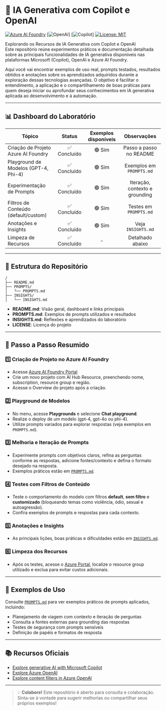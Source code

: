 # 🤖 IA Generativa com Copilot e OpenAI

[![Azure AI Foundry](https://img.shields.io/badge/Azure%20AI-Foundry-blue?logo=microsoftazure)](https://ai.azure.com)
[![OpenAI](https://img.shields.io/badge/OpenAI-API-green?logo=openai)]
[![Copilot](https://img.shields.io/badge/GitHub-Copilot-blueviolet?logo=github)]
[![License: MIT](https://img.shields.io/badge/license-MIT-brightgreen.svg)](LICENSE)

Explorando os Recursos de IA Generativa com Copilot e OpenAI  
Este repositório reúne experimentos práticos e documentação detalhada sobre as principais funcionalidades de IA generativa disponíveis nas plataformas Microsoft (Copilot), OpenAI e Azure AI Foundry.

Aqui você vai encontrar exemplos de uso real, prompts testados, resultados obtidos e anotações sobre os aprendizados adquiridos durante a exploração dessas tecnologias avançadas. O objetivo é facilitar o entendimento, a aplicação e o compartilhamento de boas práticas para quem deseja iniciar ou aprofundar seus conhecimentos em IA generativa aplicada ao desenvolvimento e à automação.

---

## 📊 Dashboard do Laboratório

| Tópico                                | Status       | Exemplos disponíveis | Observações |
|---------------------------------------|:------------:|:-------------------:|:-----------:|
| Criação de Projeto Azure AI Foundry   | ✅ Concluído |     🟢 Sim          | Passo a passo no README |
| Playground de Modelos (GPT-4, Phi-4)  | ✅ Concluído |     🟢 Sim          | Exemplos em `PROMPTS.md`  |
| Experimentação de Prompts             | ✅ Concluído |     🟢 Sim          | Iteração, contexto e grounding |
| Filtros de Conteúdo (default/custom)  | ✅ Concluído |     🟢 Sim          | Testes em `PROMPTS.md`    |
| Anotações e Insights                  | ✅ Concluído |     🟢 Sim          | Veja `INSIGHTS.md`        |
| Limpeza de Recursos                   | ✅ Concluído |         -           | Detalhado abaixo        |

---

## 📁 Estrutura do Repositório

```
/
├── README.md
├── PROMPTS/
│   └── PROMPTS.md
├── INSIGHTS/
│   └── INSIGHTS.md
```

- **README.md**: Visão geral, dashboard e links principais
- **PROMPTS.md**: Exemplos de prompts utilizados e resultados
- **INSIGHTS.md**: Reflexões e aprendizados do laboratório
- **LICENSE**: Licença do projeto

---

## 🚀 Passo a Passo Resumido

### 1️⃣ Criação de Projeto no Azure AI Foundry

- Acesse [Azure AI Foundry Portal](https://ai.azure.com)
- Crie um novo projeto com AI Hub Resource, preenchendo nome, subscription, resource group e região.
- Acesse o Overview do projeto após a criação.

### 2️⃣ Playground de Modelos

- No menu, acesse **Playgrounds** e selecione **Chat playground**.
- Realize o deploy de um modelo (gpt-4, gpt-4o ou phi-4).
- Utilize prompts variados para explorar respostas (veja exemplos em `PROMPTS.md`).

### 3️⃣ Melhoria e Iteração de Prompts

- Experimente prompts com objetivos claros, refina as perguntas conforme as respostas, adicione fontes/contexto e defina o formato desejado na resposta.
- Exemplos práticos estão em [`PROMPTS.md`](PROMPTS.md).

### 4️⃣ Testes com Filtros de Conteúdo

- Teste o comportamento do modelo com filtros **default**, **sem filtro** e **customizado** (bloqueando temas como violência, ódio, sexual e autoagressão).
- Confira exemplos de prompts e respostas para cada contexto.

### 5️⃣ Anotações e Insights

- As principais lições, boas práticas e dificuldades estão em [`INSIGHTS.md`](INSIGHTS.md).

### 6️⃣ Limpeza dos Recursos

- Após os testes, acesse o [Azure Portal](https://portal.azure.com), localize o resource group utilizado e exclua para evitar custos adicionais.

---

## 📌 Exemplos de Uso

Consulte [`PROMPTS.md`](PROMPTS.md) para ver exemplos práticos de prompts aplicados, incluindo:

- Planejamento de viagem com contexto e iteração de perguntas
- Consulta a fontes externas para grounding das respostas
- Testes de segurança com prompts sensíveis
- Definição de papéis e formatos de resposta

---

## 📚 Recursos Oficiais

- [Explore generative AI with Microsoft Copilot](https://learn.microsoft.com/en-us/training/modules/explore-generative-ai-microsoft-copilot/)
- [Explore Azure OpenAI](https://learn.microsoft.com/en-us/training/modules/explore-azure-openai/)
- [Explore content filters in Azure OpenAI](https://learn.microsoft.com/en-us/training/modules/explore-content-filters-azure-openai/)

---

> 💡 **Colabore!** Este repositório é aberto para consulta e colaboração. Sinta-se à vontade para sugerir melhorias ou compartilhar seus próprios exemplos!
